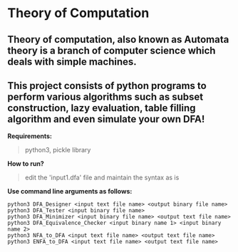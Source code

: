 # Theory of Computation

## Theory of computation, also known as Automata theory is a branch of computer science which deals with simple machines.
## This project consists of python programs to perform various algorithms such as subset construction, lazy evaluation, table filling algorithm and even simulate your own DFA!  
**Requirements:**  
>python3, pickle library  

**How to run?**  
>edit the 'input1.dfa' file and maintain the syntax as is  

**Use command line arguments as follows:**  
```
python3 DFA_Designer <input text file name> <output binary file name>
python3 DFA_Tester <input binary file name>
python3 DFA_Minimizer <input binary file name> <output text file name>
python3 DFA_Equivalence_Checker <input binary name 1> <input binary name 2>
python3 NFA_to_DFA <input text file name> <output text file name>
python3 ENFA_to_DFA <input text file name> <output text file name>
```
